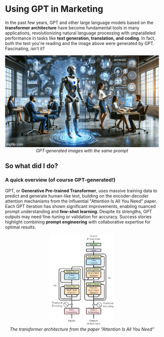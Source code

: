 # Using GPT in Marketing

<!-- <p align="center">
  <img src="images/cover_8.jpg" height="350"/>
</p> -->

In the past few years, GPT and other large language models based on the **transformer architecture** have become fundamental tools in many applications, revolutionizing natural language processing with unparalleled performance in tasks like **text generation, translation, and coding**. In fact, both the text you're reading and the image above were generated by GPT. Fascinating, isn’t it?

<p align="center">
  <img src="images/covers.gif" height="300"/>
  <br>
  <i>GPT-generated images with the same prompt</i>
</p>

## So what did I do?

### A quick overview (of course GPT-generated!)

GPT, or **Generative Pre-trained Transformer**, uses massive training data to predict and generate human-like text, building on the encoder-decoder attention mechanisms from the influential "Attention Is All You Need" paper. Each GPT iteration has shown significant improvements, enabling nuanced prompt understanding and **few-shot learning**. Despite its strengths, GPT outputs may need fine-tuning or validation for accuracy. Success stories highlight combining **prompt engineering** with collaborative expertise for optimal results.


<p align="center">
  <img src="images/transformer.jpg" height="300"/>
  <br>
  <i>The transformer architecture from the paper "Attention Is All You Need"</i>
</p>
